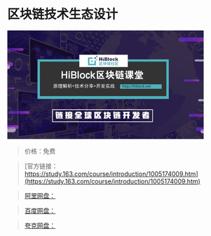 # 区块链技术生态设计

![img](../../../assets/study163/free/099af8d4-c00e-4c1a-b51d-44ebf1a56c3a.jpg)

> 价格：免费

> [官方链接：https://study.163.com/course/introduction/1005174009.htm](https://study.163.com/course/introduction/1005174009.htm)

> [阿里网盘：]()

> [百度网盘：]()

> [夸克网盘：]()
